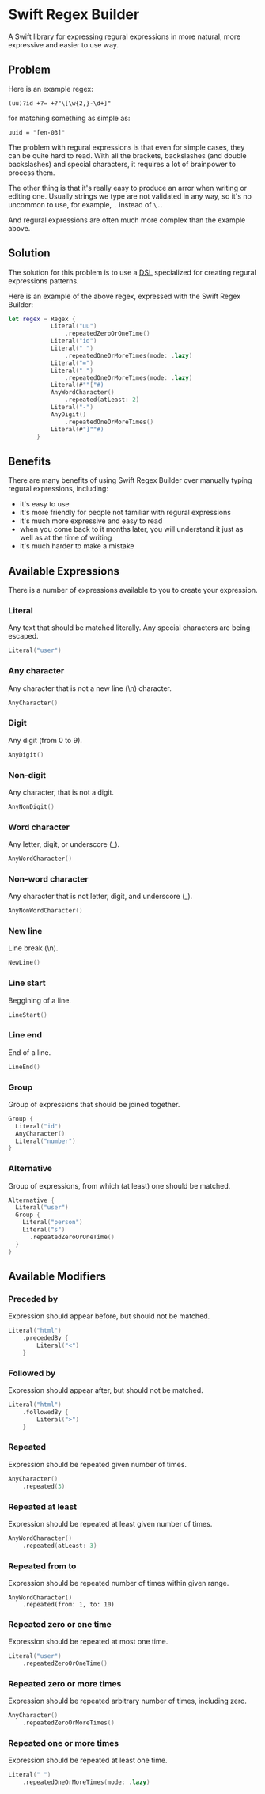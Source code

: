 # Swift Regex Builder #
A Swift library for expressing regural expressions in more natural, more expressive and easier to use way.

## Problem ##

Here is an example regex:

`(uu)?id +?= +?"\[\w{2,}-\d+]"`

for matching something as simple as:

`uuid = "[en-03]"`

The problem with regural expressions is that even for simple cases, they can be quite hard to read.
With all the brackets, backslashes (and double backslashes) and special characters, it requires a lot of brainpower to process them.

The other thing is that it's really easy to produce an arror when writing or editing one. Usually strings we type are not validated in any way, so it's no uncommon to use, for example, `.` instead of `\.`.

And regural expressions are often much more complex than the example above.

## Solution ##

The solution for this problem is to use a [DSL](https://en.wikipedia.org/wiki/Domain-specific_language) specialized for creating regural expressions patterns.

Here is an example of the above regex, expressed with the Swift Regex Builder:
```Swift
let regex = Regex {
            Literal("uu")
                .repeatedZeroOrOneTime()
            Literal("id")
            Literal(" ")
                .repeatedOneOrMoreTimes(mode: .lazy)
            Literal("=")
            Literal(" ")
                .repeatedOneOrMoreTimes(mode: .lazy)
            Literal(#""["#)
            AnyWordCharacter()
                .repeated(atLeast: 2)
            Literal("-")
            AnyDigit()
                .repeatedOneOrMoreTimes()
            Literal(#"]""#)
        }
```

## Benefits ##

There are many benefits of using Swift Regex Builder over manually typing regural expressions, including:
* it's easy to use
* it's more friendly for people not familiar with regural expressions
* it's much more expressive and easy to read
* when you come back to it months later, you will understand it just as well as at the time of writing
* it's much harder to make a mistake

## Available Expressions ##

There is a number of expressions available to you to create your expression.

### Literal ###
Any text that should be matched literally. Any special characters are being escaped.

```Swift
Literal("user")
```

### Any character ###
Any character that is not a new line (\n) character.

```Swift
AnyCharacter()
```

### Digit ###
Any digit (from 0 to 9).

```Swift
AnyDigit()
```

### Non-digit ###
Any character, that is not a digit.

```Swift
AnyNonDigit()
```

### Word character ###
Any letter, digit, or underscore (_).

```Swift
AnyWordCharacter()
```

### Non-word character ###
Any character that is not letter, digit, and underscore (_).

```Swift
AnyNonWordCharacter()
```

### New line ###
Line break (\n).

```Swift
NewLine()
```

### Line start ###
Beggining of a line.

```Swift
LineStart()
```

### Line end ###
End of a line.

```Swift
LineEnd()
```

### Group ###
Group of expressions that should be joined together.

```Swift
Group {
  Literal("id")
  AnyCharacter()
  Literal("number")
}
```

### Alternative ###
Group of expressions, from which (at least) one should be matched.

```Swift
Alternative {
  Literal("user")
  Group {
    Literal("person")
    Literal("s")
      .repeatedZeroOrOneTime()
  }
}
```

## Available Modifiers ##

### Preceded by ###
Expression should appear before, but should not be matched.

```Swift
Literal("html")
    .precededBy {
        Literal("<")
    }
```

### Followed by ###
Expression should appear after, but should not be matched.
```Swift
Literal("html")
    .followedBy {
        Literal(">")
    }
```

### Repeated ###
Expression should be repeated given number of times.

```Swift
AnyCharacter()
    .repeated(3)
```

### Repeated at least ###
Expression should be repeated at least given number of times.

```Swift
AnyWordCharacter()
    .repeated(atLeast: 3)
```

### Repeated from to ###
Expression should be repeated number of times within given range.

```
AnyWordCharacter()
    .repeated(from: 1, to: 10)
```

### Repeated zero or one time ###
Expression should be repeated at most one time.

```Swift
Literal("user")
    .repeatedZeroOrOneTime()
```

### Repeated zero or more times ###
Expression should be repeated arbitrary number of times, including zero.

```Swift
AnyCharacter()
    .repeatedZeroOrMoreTimes()
```
### Repeated one or more times ###
Expression should be repeated at least one time.

```Swift
Literal(" ")
    .repeatedOneOrMoreTimes(mode: .lazy)
```
